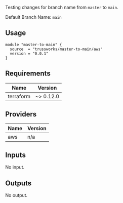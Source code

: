 Testing changes for branch name from `master` to `main`.

Default Branch Name: `main`

## Usage

```hcl
module "master-to-main" {
  source  = "trussworks/master-to-main/aws"
  version = "0.0.1"
}
```

<!-- BEGINNING OF PRE-COMMIT-TERRAFORM DOCS HOOK -->
## Requirements

| Name | Version |
|------|---------|
| terraform | ~> 0.12.0 |

## Providers

| Name | Version |
|------|---------|
| aws | n/a |

## Inputs

No input.

## Outputs

No output.

<!-- END OF PRE-COMMIT-TERRAFORM DOCS HOOK -->
